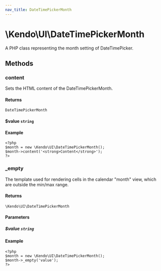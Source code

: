 ```yaml
---
nav_title: DateTimePickerMonth
---
```


# \Kendo\UI\DateTimePickerMonth

A PHP class representing the month setting of DateTimePicker.


## Methods

### content

Sets the HTML content of the DateTimePickerMonth.

#### Returns

`DateTimePickerMonth`

#### $value `string`

#### Example

    <?php
    $month = new \Kendo\UI\DateTimePickerMonth();
    $month->content('<strong>Content</strong>');
    ?>


### _empty
The template used for rendering cells in the calendar "month" view, which are outside the min/max range.

#### Returns
`\Kendo\UI\DateTimePickerMonth`

#### Parameters

##### $value `string`



#### Example 
    <?php
    $month = new \Kendo\UI\DateTimePickerMonth();
    $month->_empty('value');
    ?>

